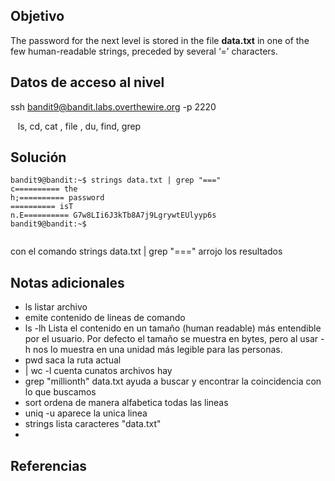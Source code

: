 ## Objetivo

 The password for the next level is stored in the file **data.txt** in one of the few human-readable strings, preceded by several ‘=’ characters.

## Datos de acceso al nivel 
ssh bandit9@bandit.labs.overthewire.org -p 2220
 
 
  ls, cd, cat , file , du, find, grep
 

## Solución

``` 
bandit9@bandit:~$ strings data.txt | grep "==="
c========== the
h;========== password
========== isT
n.E========== G7w8LIi6J3kTb8A7j9LgrywtEUlyyp6s
bandit9@bandit:~$


```
con el comando strings data.txt | grep "==="   arrojo los resultados

## Notas adicionales
- ls listar archivo
- emite contenido de lineas de comando
- ls -lh  Lista el contenido en un tamaño (human readable) más entendible por el usuario. Por defecto el tamaño se muestra en bytes, pero al usar -h nos lo muestra en una unidad más legible para las personas.
- pwd saca la ruta actual
- | wc -l cuenta cunatos archivos hay
- grep  "millionth" data.txt ayuda a buscar y encontrar la coincidencia con lo que buscamos
- sort ordena de manera alfabetica todas las lineas
- uniq -u aparece la unica linea
- strings lista caracteres "data.txt"
- 

## Referencias

